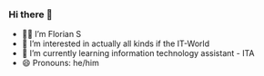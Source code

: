 ### Hi there 👋

- 👨‍💻 I’m Florian S
- 👀 I’m interested in actually all kinds if the IT-World
- 🌱 I’m currently learning information technology assistant - ITA
- 😄 Pronouns: he/him

<!---
Florian221-art/Florian221-art is a ✨ special ✨ repository because its `README.md` (this file) appears on your GitHub profile.
You can click the Preview link to take a look at your changes.
--->
